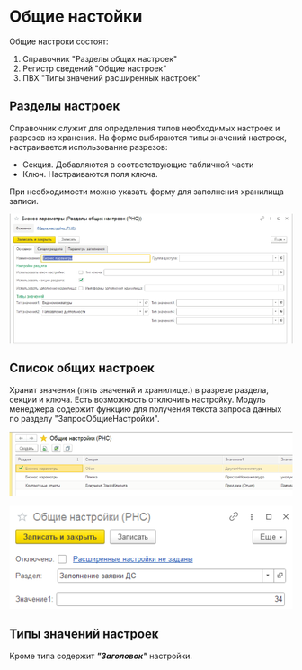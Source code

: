 # Общие настойки

Общие настроки состоят:
1. Справочник "Разделы общих настроек"
2. Регистр сведений "Общие настроек"
3. ПВХ "Типы значений расширенных настроек"

## Разделы настроек

Справочник служит для определения типов необходимых настроек и разрезов из хранения. 
На форме выбираются типы значений настроек, настраивается использование разрезов:
- Секция. Добавляются в соответствующие табличной части
- Ключ. Настраиваются поля ключа.

При необходимости можно указать форму для заполнения хранилища записи.
  
![Раздел](images/РазделОбщихНастроек.png)
  
## Список общих настроек

Хранит значения (пять значений и хранилище.) в разрезе раздела, секции и ключа. 
Есть возможность отключить настройку. 
Модуль менеджера содержит функцию для получения текста запроса данных по разделу "ЗапросОбщиеНастройки".

 ![Список настроек](images/СписокОбщихНастроек.png)

 
 ![Форма записи общей настройки](images/ЗаписьОбщейНастройки.png)

## Типы значений настроек

Кроме типа содержит __*"Заголовок"*__ настройки.


 
